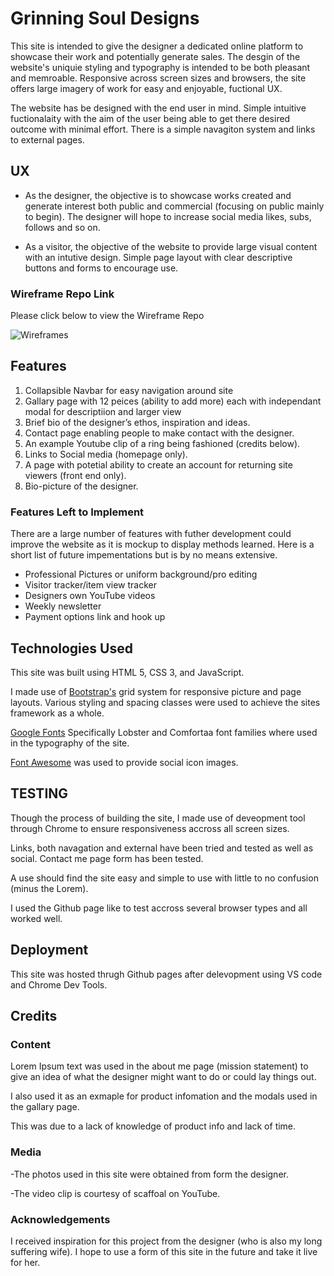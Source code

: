 # Grinning Soul Designs

This site is intended to give the designer a dedicated online platform to showcase their work and potentially generate sales. The desgin of the website's uniquie styling and typography is intended to be both pleasant and memroable. Responsive across screen sizes and browsers, the site offers large imagery of work for easy and enjoyable, fuctional UX.

The website has be designed with the end user in mind. Simple intuitive fuctionalaity with the aim of the user being able to get there desired outcome with minimal effort. There is a simple navagiton system and links to external pages.

## UX

* As the designer, the objective is to showcase works created and generate interest both public and commercial (focusing on public mainly to begin). The designer will hope to increase social media likes, subs, follows and so on.

* As a visitor, the objective of the website to provide large visual content with an intutive design. Simple page layout with clear descriptive buttons and forms to encourage use.

### Wireframe Repo Link

Please click below to view the Wireframe Repo

![Wireframes](https://github.com/NickBell123/ginning-soul-design/blob/master/assets/images/wireframes)

## Features

1. Collapsible Navbar for easy navigation around site
2. Gallary page with 12 peices (ability to add more) each with independant modal for descriptiion and larger view
3. Brief bio of the designer’s ethos, inspiration and ideas.
4. Contact page enabling people to make contact with the designer.
5. An example Youtube clip of a ring being fashioned (credits below).
6. Links to Social media (homepage only).
7. A page with potetial ability to create an account for returning site viewers (front end only).
8. Bio-picture of the designer.

### Features Left to Implement

There are a large number of features with futher development could improve the website as it is mockup to display methods learned. Here is a short list of future impementations but is by no means extensive.

* Professional Pictures or uniform background/pro editing
* Visitor tracker/item view tracker
* Designers own YouTube videos
* Weekly newsletter
* Payment options link and hook up

## Technologies Used

This site was built using HTML 5, CSS 3, and JavaScript.

I made use of [Bootstrap's](https://getbootstrap.com/) grid system for responsive picture and page layouts. Various styling and spacing classes were used to achieve the sites framework as a whole.

[Google Fonts](https://fonts.google.com) Specifically Lobster and Comfortaa font families where used in the typography of the site.

[Font Awesome](https://fontawesome.com/) was used to provide social icon images.

## TESTING

Though the process of building the site, I made use of deveopment tool through Chrome to ensure responsiveness accross all screen sizes.

Links, both navagation and external have been tried and tested as well as social. Contact me page form has been tested.
  
A use should find the site easy and simple to use with little to no confusion (minus the Lorem).

I used the Github page like to test accross several browser types and all worked well.

## Deployment

This site was hosted thrugh Github pages after delevopment using VS code and Chrome Dev Tools.

## Credits

### Content

Lorem Ipsum text was used in the about me page (mission statement) to give an idea of what the designer might want to do or could lay things out.

I also used it as an exmaple for product infomation and the modals used in the gallary page.

This was due to a lack of knowledge of product info and lack of time.

### Media

-The photos used in this site were obtained from form the designer.

-The video clip is courtesy of scaffoal on YouTube.

### Acknowledgements

I received inspiration for this project from the designer (who is also my long suffering wife). I hope to use a form of this site in the future and take it live for her.
